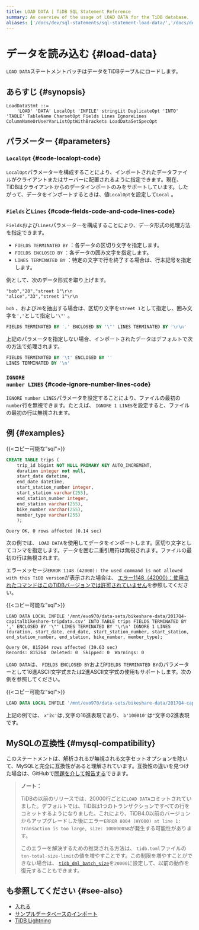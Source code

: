 ```yaml
---
title: LOAD DATA | TiDB SQL Statement Reference
summary: An overview of the usage of LOAD DATA for the TiDB database.
aliases: ['/docs/dev/sql-statements/sql-statement-load-data/','/docs/dev/reference/sql/statements/load-data/']
---
```


# データを読み込む {#load-data}

`LOAD DATA`ステートメントバッチはデータをTiDBテーブルにロードします。

## あらすじ {#synopsis}

```ebnf+diagram
LoadDataStmt ::=
    'LOAD' 'DATA' LocalOpt 'INFILE' stringLit DuplicateOpt 'INTO' 'TABLE' TableName CharsetOpt Fields Lines IgnoreLines ColumnNameOrUserVarListOptWithBrackets LoadDataSetSpecOpt
```

## パラメーター {#parameters}

### <code>LocalOpt</code> {#code-localopt-code}

`LocalOpt`パラメーターを構成することにより、インポートされたデータファイルがクライアントまたはサーバーに配置されるように指定できます。現在、TiDBはクライアントからのデータインポートのみをサポートしています。したがって、データをインポートするときは、値`LocalOpt`を設定して`Local` 。

### <code>Fields</code>と<code>Lines</code> {#code-fields-code-and-code-lines-code}

`Fields`および`Lines`パラメーターを構成することにより、データ形式の処理方法を指定できます。

-   `FIELDS TERMINATED BY` ：各データの区切り文字を指定します。
-   `FIELDS ENCLOSED BY` ：各データの囲み文字を指定します。
-   `LINES TERMINATED BY` ：特定の文字で行を終了する場合は、行末記号を指定します。

例として、次のデータ形式を取り上げます。

```
"bob","20","street 1"\r\n
"alice","33","street 1"\r\n
```

`bob` 、および`20`を抽出する場合は、区切り文字を`street 1`として指定し、囲み文字を`','`として指定し`'\"'` 。

```sql
FIELDS TERMINATED BY ',' ENCLOSED BY '\"' LINES TERMINATED BY '\r\n'
```

上記のパラメータを指定しない場合、インポートされたデータはデフォルトで次の方法で処理されます。

```sql
FIELDS TERMINATED BY '\t' ENCLOSED BY ''
LINES TERMINATED BY '\n'
```

### <code>IGNORE number LINES</code> {#code-ignore-number-lines-code}

`IGNORE number LINES`パラメータを設定することにより、ファイルの最初の`number`行を無視できます。たとえば、 `IGNORE 1 LINES`を設定すると、ファイルの最初の行は無視されます。

## 例 {#examples}

{{&lt;コピー可能な&quot;sql&quot;&gt;}}

```sql
CREATE TABLE trips (
    trip_id bigint NOT NULL PRIMARY KEY AUTO_INCREMENT,
    duration integer not null,
    start_date datetime,
    end_date datetime,
    start_station_number integer,
    start_station varchar(255),
    end_station_number integer,
    end_station varchar(255),
    bike_number varchar(255),
    member_type varchar(255)
    );
```

```
Query OK, 0 rows affected (0.14 sec)
```

次の例では、 `LOAD DATA`を使用してデータをインポートします。区切り文字としてコンマを指定します。データを囲む二重引用符は無視されます。ファイルの最初の行は無視されます。

エラーメッセージ`ERROR 1148 (42000): the used command is not allowed with this TiDB version`が表示された場合は、 [エラー1148（42000）：使用されたコマンドはこのTiDBバージョンでは許可されていません](/faq/tidb-faq.md#error-1148-42000-the-used-command-is-not-allowed-with-this-tidb-version)を参照してください。

{{&lt;コピー可能な&quot;sql&quot;&gt;}}

```
LOAD DATA LOCAL INFILE '/mnt/evo970/data-sets/bikeshare-data/2017Q4-capitalbikeshare-tripdata.csv' INTO TABLE trips FIELDS TERMINATED BY ',' ENCLOSED BY '\"' LINES TERMINATED BY '\r\n' IGNORE 1 LINES (duration, start_date, end_date, start_station_number, start_station, end_station_number, end_station, bike_number, member_type);
```

```
Query OK, 815264 rows affected (39.63 sec)
Records: 815264  Deleted: 0  Skipped: 0  Warnings: 0
```

`LOAD DATA`は、 `FIELDS ENCLOSED BY`および`FIELDS TERMINATED BY`のパラメーターとして16進ASCII文字式または2進ASCII文字式の使用もサポートします。次の例を参照してください。

{{&lt;コピー可能な&quot;sql&quot;&gt;}}

```sql
LOAD DATA LOCAL INFILE '/mnt/evo970/data-sets/bikeshare-data/2017Q4-capitalbikeshare-tripdata.csv' INTO TABLE trips FIELDS TERMINATED BY x'2c' ENCLOSED BY b'100010' LINES TERMINATED BY '\r\n' IGNORE 1 LINES (duration, start_date, end_date, start_station_number, start_station, end_station_number, end_station, bike_number, member_type);
```

上記の例では、 `x'2c'`は`,`文字の16進表現であり、 `b'100010'`は`"`文字の2進表現です。

## MySQLの互換性 {#mysql-compatibility}

このステートメントは、解析されるが無視される文字セットオプションを除いて、MySQLと完全に互換性があると理解されています。互換性の違いを見つけた場合は、GitHubで[問題を介して報告する](https://github.com/pingcap/tidb/issues/new/choose)できます。

> <strong>ノート：</strong>
>
> TiDBの以前のリリースでは、20000行ごとに`LOAD DATA`コミットされていました。デフォルトでは、TiDBは1つのトランザクションですべての行をコミットするようになりました。これにより、TiDB4.0以前のバージョンからアップグレードした後にエラー`ERROR 8004 (HY000) at line 1: Transaction is too large, size: 100000058`が発生する可能性があります。
>
> このエラーを解決するための推奨される方法は、 `tidb.toml`ファイルの`txn-total-size-limit`の値を増やすことです。この制限を増やすことができない場合は、 [`tidb_dml_batch_size`](/system-variables.md#tidb_dml_batch_size)を`20000`に設定して、以前の動作を復元することもできます。

## も参照してください {#see-also}

-   [入れる](/sql-statements/sql-statement-insert.md)
-   [サンプルデータベースのインポート](/import-example-data.md)
-   [TiDB Lightning](/tidb-lightning/tidb-lightning-overview.md)
